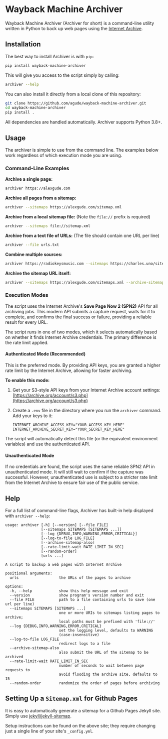 # Wayback Machine Archiver

Wayback Machine Archiver (Archiver for short) is a command-line utility
written in Python to back up web pages using the [Internet Archive][ia].

[ia]: https://archive.org/

## Installation

The best way to install Archiver is with `pip`:

```bash
pip install wayback-machine-archiver
```

This will give you access to the script simply by calling:

```bash
archiver --help
```

You can also install it directly from a local clone of this repository:

```bash
git clone https://github.com/agude/wayback-machine-archiver.git
cd wayback-machine-archiver
pip install .
```

All dependencies are handled automatically. Archiver supports Python 3.8+.

## Usage

The archiver is simple to use from the command line. The examples below work
regardless of which execution mode you are using.

### Command-Line Examples

**Archive a single page:**
```bash
archiver https://alexgude.com
```

**Archive all pages from a sitemap:**
```bash
archiver --sitemaps https://alexgude.com/sitemap.xml
```

**Archive from a local sitemap file:**
(Note the `file://` prefix is required)
```bash
archiver --sitemaps file://sitemap.xml
```

**Archive from a text file of URLs:**
(The file should contain one URL per line)
```bash
archiver --file urls.txt
```

**Combine multiple sources:**
```bash
archiver https://radiokeysmusic.com --sitemaps https://charles.uno/sitemap.xml
```

**Archive the sitemap URL itself:**
```bash
archiver --sitemaps https://alexgude.com/sitemaps.xml --archive-sitemap-also
```

### Execution Modes

The script uses the Internet Archive's **Save Page Now 2 (SPN2)** API for all
archiving jobs. This modern API submits a capture request, waits for it to
complete, and confirms the final success or failure, providing a reliable
result for every URL.

The script runs in one of two modes, which it selects automatically based on
whether it finds Internet Archive credentials. The primary difference is the
rate limit applied.

#### Authenticated Mode (Recommended)

This is the preferred mode. By providing API keys, you are granted a higher
rate limit by the Internet Archive, allowing for faster archiving.

**To enable this mode:**

1.  Get your S3-style API keys from your Internet Archive account settings:
    [https://archive.org/account/s3.php](https://archive.org/account/s3.php)

2.  Create a `.env` file in the directory where you run the `archiver`
    command. Add your keys to it:
    ```
    INTERNET_ARCHIVE_ACCESS_KEY="YOUR_ACCESS_KEY_HERE"
    INTERNET_ARCHIVE_SECRET_KEY="YOUR_SECRET_KEY_HERE"
    ```

The script will automatically detect this file (or the equivalent environment
variables) and use the authenticated API.

#### Unauthenticated Mode

If no credentials are found, the script uses the same reliable SPN2 API in
unauthenticated mode. It will still wait to confirm if the capture was
successful. However, unauthenticated use is subject to a stricter rate limit
from the Internet Archive to ensure fair use of the public service.

## Help

For a full list of command-line flags, Archiver has built-in help displayed
with `archiver --help`:

```
usage: archiver [-h] [--version] [--file FILE]
                [--sitemaps SITEMAPS [SITEMAPS ...]]
                [--log {DEBUG,INFO,WARNING,ERROR,CRITICAL}]
                [--log-to-file LOG_FILE]
                [--archive-sitemap-also]
                [--rate-limit-wait RATE_LIMIT_IN_SEC]
                [--random-order]
                [urls ...]

A script to backup a web pages with Internet Archive

positional arguments:
  urls                  the URLs of the pages to archive

options:
  -h, --help            show this help message and exit
  --version             show program's version number and exit
  --file FILE           path to a file containing urls to save (one url per line)
  --sitemaps SITEMAPS [SITEMAPS ...]
                        one or more URIs to sitemaps listing pages to archive;
                        local paths must be prefixed with 'file://'
  --log {DEBUG,INFO,WARNING,ERROR,CRITICAL}
                        set the logging level, defaults to WARNING
                        (case-insensitive)
  --log-to-file LOG_FILE
                        redirect logs to a file
  --archive-sitemap-also
                        also submit the URL of the sitemap to be archived
  --rate-limit-wait RATE_LIMIT_IN_SEC
                        number of seconds to wait between page requests to
                        avoid flooding the archive site, defaults to 15
  --random-order        randomize the order of pages before archiving
```

## Setting Up a `Sitemap.xml` for Github Pages

It is easy to automatically generate a sitemap for a Github Pages Jekyll site.
Simply use [jekyll/jekyll-sitemap][jsm].

Setup instructions can be found on the above site; they require changing just
a single line of your site's `_config.yml`.

[jsm]: https://github.com/jekyll/jekyll-sitemap
